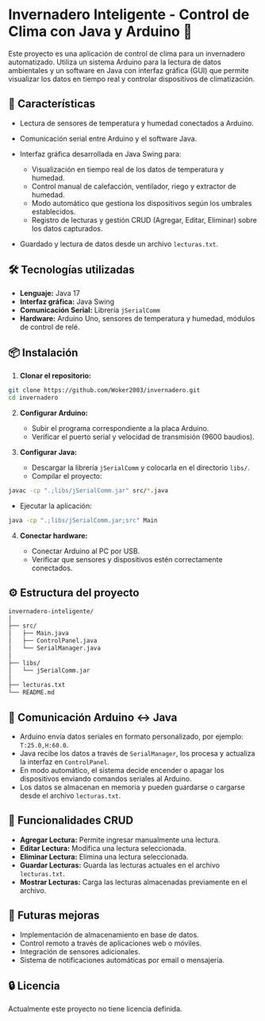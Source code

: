 # Invernadero Inteligente - Control de Clima con Java y Arduino 🌿

Este proyecto es una aplicación de control de clima para un invernadero automatizado. Utiliza un sistema Arduino para la lectura de datos ambientales y un software en Java con interfaz gráfica (GUI) que permite visualizar los datos en tiempo real y controlar dispositivos de climatización.

## 🚀 Características

* Lectura de sensores de temperatura y humedad conectados a Arduino.
* Comunicación serial entre Arduino y el software Java.
* Interfaz gráfica desarrollada en Java Swing para:

  * Visualización en tiempo real de los datos de temperatura y humedad.
  * Control manual de calefacción, ventilador, riego y extractor de humedad.
  * Modo automático que gestiona los dispositivos según los umbrales establecidos.
  * Registro de lecturas y gestión CRUD (Agregar, Editar, Eliminar) sobre los datos capturados.
* Guardado y lectura de datos desde un archivo `lecturas.txt`.

## 🛠 Tecnologías utilizadas

* **Lenguaje:** Java 17
* **Interfaz gráfica:** Java Swing
* **Comunicación Serial:** Librería `jSerialComm`
* **Hardware:** Arduino Uno, sensores de temperatura y humedad, módulos de control de relé.

## 📦 Instalación

1. **Clonar el repositorio:**

```bash
git clone https://github.com/Woker2003/invernadero.git
cd invernadero
```

2. **Configurar Arduino:**

   * Subir el programa correspondiente a la placa Arduino.
   * Verificar el puerto serial y velocidad de transmisión (9600 baudios).

3. **Configurar Java:**

   * Descargar la librería `jSerialComm` y colocarla en el directorio `libs/`.
   * Compilar el proyecto:

```bash
javac -cp ".;libs/jSerialComm.jar" src/*.java
```

* Ejecutar la aplicación:

```bash
java -cp ".;libs/jSerialComm.jar;src" Main
```

4. **Conectar hardware:**

   * Conectar Arduino al PC por USB.
   * Verificar que sensores y dispositivos estén correctamente conectados.

## ⚙ Estructura del proyecto

```bash
invernadero-inteligente/
│
├── src/
│   ├── Main.java
│   ├── ControlPanel.java
│   └── SerialManager.java
│
├── libs/
│   └── jSerialComm.jar
│
├── lecturas.txt
└── README.md
```

## 📡 Comunicación Arduino ↔ Java

* Arduino envía datos seriales en formato personalizado, por ejemplo: `T:25.0,H:60.0`.
* Java recibe los datos a través de `SerialManager`, los procesa y actualiza la interfaz en `ControlPanel`.
* En modo automático, el sistema decide encender o apagar los dispositivos enviando comandos seriales al Arduino.
* Los datos se almacenan en memoria y pueden guardarse o cargarse desde el archivo `lecturas.txt`.

## 🤖 Funcionalidades CRUD

* **Agregar Lectura:** Permite ingresar manualmente una lectura.
* **Editar Lectura:** Modifica una lectura seleccionada.
* **Eliminar Lectura:** Elimina una lectura seleccionada.
* **Guardar Lecturas:** Guarda las lecturas actuales en el archivo `lecturas.txt`.
* **Mostrar Lecturas:** Carga las lecturas almacenadas previamente en el archivo.

## 📅 Futuras mejoras

* Implementación de almacenamiento en base de datos.
* Control remoto a través de aplicaciones web o móviles.
* Integración de sensores adicionales.
* Sistema de notificaciones automáticas por email o mensajería.

## 🔒 Licencia

Actualmente este proyecto no tiene licencia definida.
